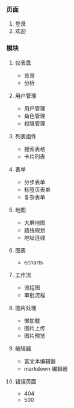 ### 页面
1. 登录
2. 欢迎

### 模块

1. 仪表盘
    - 总览
    - 分析

2. 用户管理
    - 用户管理
    - 角色管理
    - 权限管理

3. 列表组件
    - 搜索表格
    - 卡片列表

4. 表单
    - 分步表单
    - 标签页表单
    - 复杂表单

5. 地图
    - 大屏地图
    - 路线规划
    - 地址连线

6. 图表
    - echarts

7. 工作流
    - 流程图
    - 审批流程

8. 图片处理
    - 懒加载
    - 图片上传
    - 图片预览

9. 编辑器
    - 富文本编辑器
    - markdown 编辑器

10. 错误页面
    - 404
    - 500
